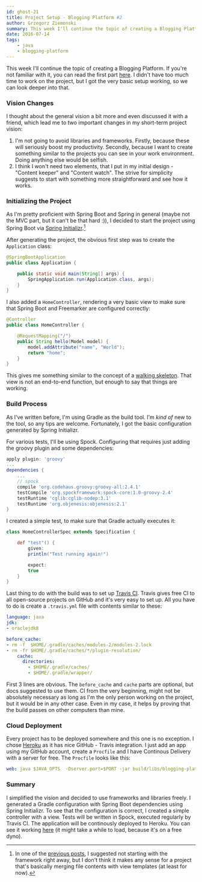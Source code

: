 ```yaml
---
id: ghost-21
title: Project Setup - Blogging Platform #2
author: Grzegorz Ziemonski
summary: This week I'll continue the topic of creating a Blogging Platform. If you're not familiar with it, you can read the first part [here](http://tidyjava.com/blogging-platform-in-java-1/). I didn't have too much time to work on the project, but I got the very basic setup working, so we can look deeper into that.
date: 2016-07-14
tags:
    - java
    - blogging-platform
---
```

This week I'll continue the topic of creating a Blogging Platform. If you're not familiar with it, you can read the first part [here](http://tidyjava.com/blogging-platform-in-java-1/). I didn't have too much time to work on the project, but I got the very basic setup working, so we can look deeper into that.

### Vision Changes

I thought about the general vision a bit more and even discussed it with a friend, which lead me to two important changes in my short-term project vision:

1. I'm not going to avoid libraries and frameworks. Firstly, because these will seriously boost my productivity. Secondly, because I want to create something similar to the projects you can see in your work environment. Doing anything else would be selfish.
2. I think I won't need two elements, that I put in my initial design - "Content keeper" and "Content watch". The strive for simplicity suggests to start with something more straightforward and see how it works.

### Initializing the Project

As I'm pretty proficient with Spring Boot and Spring in general (maybe not the MVC part, but it can't be that hard :)), I decided to start the project using Spring Boot via [Spring Initializr](https://start.spring.io/).[^1]

After generating the project, the obvious first step was to create the `Application` class:

```java
@SpringBootApplication
public class Application {

    public static void main(String[] args) {
        SpringApplication.run(Application.class, args);
    }
}
```

I also added a `HomeController`, rendering a very basic view to make sure that Spring Boot and Freemarker are configured correctly:

```java
@Controller
public class HomeController {

    @RequestMapping("/")
    public String hello(Model model) {
        model.addAttribute("name", "World");
        return "home";
    }
}
```

This gives me something similar to the concept of a [walking skeleton](http://c2.com/cgi/wiki?WalkingSkeleton). That view is not an end-to-end function, but enough to say that things are working.

### Build Process

As I've written before, I'm using Gradle as the build tool. I'm *kind of* new to the tool, so any tips are welcome. Fortunately, I got the basic configuration generated by Spring Initializr.

For various tests, I'll be using Spock. Configuring that requires just adding the groovy plugin and some dependencies:

```groovy
apply plugin: 'groovy'
...
dependencies {
    ...
    // spock
    compile 'org.codehaus.groovy:groovy-all:2.4.1'
    testCompile 'org.spockframework:spock-core:1.0-groovy-2.4'
    testRuntime 'cglib:cglib-nodep:3.1'
    testRuntime 'org.objenesis:objenesis:2.1'
}
```

I created a simple test, to make sure that Gradle actually executes it:

```groovy
class HomeControllerSpec extends Specification {

    def "test"() {
        given:
        println("Test running again!")

        expect:
        true
    }
}
```

Last thing to do with the build was to set up [Travis CI](https://travis-ci.org/). Travis gives free CI to all open-source projects on GitHub and it's very easy to set up. All you have to do is create a `.travis.yml` file with contents similar to these:

```yaml
language: java
jdk:
- oraclejdk8

before_cache:
- rm -f  $HOME/.gradle/caches/modules-2/modules-2.lock
- rm -fr $HOME/.gradle/caches/*/plugin-resolution/
    cache:
      directories:
        - $HOME/.gradle/caches/
        - $HOME/.gradle/wrapper/
```

First 3 lines are obvious. The `before_cache` and `cache` parts are optional, but docs suggested to use them. CI from the very beginning, might not be absolutely necessary as long as I'm the only person working on the project, but it would be in any other case. Even in my case, it helps by proving that the build passes on other computers than mine.

### Cloud Deployment

Every project has to be deployed somewhere and this one is no exception. I chose [Heroku](heroku.com) as it has nice GitHub - Travis integration. I just add an app using my GitHub account, create a `Procfile` and I have Continous Delivery with a server for free. The `Procfile` looks like this:

```yaml
web: java $JAVA_OPTS  -Dserver.port=$PORT -jar build/libs/blogging-platform.jar
```

### Summary

I simplified the vision and decided to use frameworks and libraries freely. I generated a Gradle configuration with Spring Boot dependencies using Spring Initializr. To see that the configuration is correct, I created a simple controller with a view. Tests will be written in Spock, executed regularly by Travis CI. The application will be continously deployed to Heroku. You can see it working [here](http://blogging-platform.herokuapp.com/) (it might take a while to load, because it's on a free dyno).

[^1]: In one of the [previous posts](http://tidyjava.com/tidy-spring-starting-a-project/), I suggested not starting with the framework right away, but I don't think it makes any sense for a project that's basically merging file contents with view templates (at least for now).